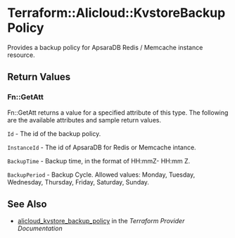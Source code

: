 # Terraform::Alicloud::KvstoreBackupPolicy

Provides a backup policy for ApsaraDB Redis / Memcache instance resource.

## Return Values

### Fn::GetAtt

Fn::GetAtt returns a value for a specified attribute of this type. The following are the available attributes and sample return values.

`Id` - The id of the backup policy.

`InstanceId` - The id of ApsaraDB for Redis or Memcache intance.

`BackupTime` - Backup time, in the format of HH:mmZ- HH:mm Z.

`BackupPeriod` - Backup Cycle. Allowed values: Monday, Tuesday, Wednesday, Thursday, Friday, Saturday, Sunday.

## See Also

* [alicloud_kvstore_backup_policy](https://www.terraform.io/docs/providers/alicloud/r/kvstore_backup_policy.html) in the _Terraform Provider Documentation_